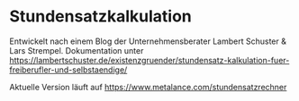 Stundensatzkalkulation 
======================
Entwickelt nach einem Blog der Unternehmensberater Lambert Schuster & Lars Strempel.
Dokumentation unter https://lambertschuster.de/existenzgruender/stundensatz-kalkulation-fuer-freiberufler-und-selbstaendige/

Aktuelle Version läuft auf https://www.metalance.com/stundensatzrechner 
